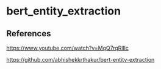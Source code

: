 # bert_entity_extraction

## References

https://www.youtube.com/watch?v=MqQ7rqRllIc

https://github.com/abhishekkrthakur/bert-entity-extraction
